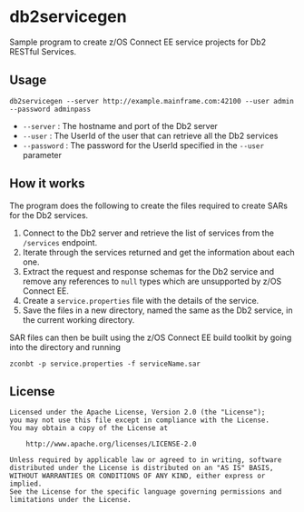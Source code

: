 # db2servicegen

Sample program to create z/OS Connect EE service projects for Db2 RESTful Services.

## Usage

```
db2servicegen --server http://example.mainframe.com:42100 --user admin --password adminpass
```

* `--server` : The hostname and port of the Db2 server
* `--user` : The UserId of the user that can retrieve all the Db2 services
* `--password` : The password for the UserId specified in the `--user` parameter

## How it works

The program does the following to create the files required to create SARs for the Db2 services.

1. Connect to the Db2 server and retrieve the list of services from the `/services` endpoint.
1. Iterate through the services returned and get the information about each one.
1. Extract the request and response schemas for the Db2 service and remove any references to `null` types which are unsupported by z/OS Connect EE.
1. Create a `service.properties` file with the details of the service.
1. Save the files in a new directory, named the same as the Db2 service, in the current working directory.

SAR files can then be built using the z/OS Connect EE build toolkit by going into the directory and running 

```
zconbt -p service.properties -f serviceName.sar
```

## License

```
Licensed under the Apache License, Version 2.0 (the "License");
you may not use this file except in compliance with the License.
You may obtain a copy of the License at

    http://www.apache.org/licenses/LICENSE-2.0

Unless required by applicable law or agreed to in writing, software
distributed under the License is distributed on an "AS IS" BASIS,
WITHOUT WARRANTIES OR CONDITIONS OF ANY KIND, either express or implied.
See the License for the specific language governing permissions and
limitations under the License.
```